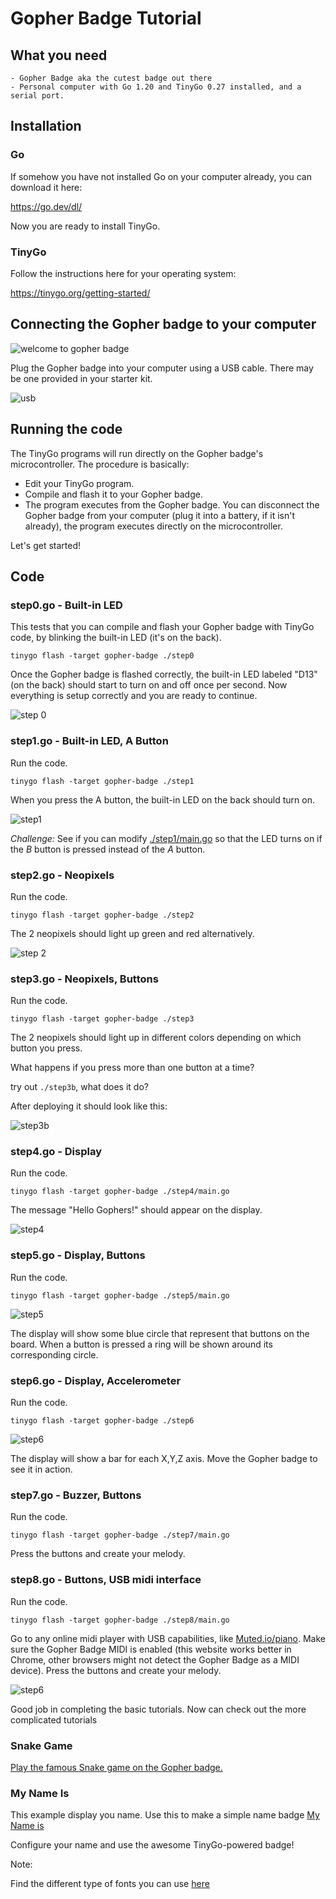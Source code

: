 # Gopher Badge Tutorial

## What you need

    - Gopher Badge aka the cutest badge out there
    - Personal computer with Go 1.20 and TinyGo 0.27 installed, and a serial port.

## Installation

### Go

If somehow you have not installed Go on your computer already, you can download it here:

https://go.dev/dl/

Now you are ready to install TinyGo.

### TinyGo

Follow the instructions here for your operating system:

https://tinygo.org/getting-started/

## Connecting the Gopher badge to your computer

![welcome to gopher badge](./assets/welcome.jpg)

Plug the Gopher badge into your computer using a USB cable. There may be one provided in your starter kit.

![usb](./assets/usb.png)

## Running the code

The TinyGo programs will run directly on the Gopher badge's microcontroller. The procedure is basically:

- Edit your TinyGo program.
- Compile and flash it to your Gopher badge.
- The program executes from the Gopher badge. You can disconnect the Gopher badge from your computer (plug it into a battery, if it isn't already), the program executes directly on the microcontroller.

Let's get started!

## Code

### step0.go - Built-in LED

This tests that you can compile and flash your Gopher badge with TinyGo code, by blinking the built-in LED (it's on the back).



```
tinygo flash -target gopher-badge ./step0
```

Once the Gopher badge is flashed correctly, the built-in LED labeled "D13" (on the back) should start to turn on and off once per second. Now everything is setup correctly and you are ready to continue.

![step 0](./assets/step0.gif)


### step1.go - Built-in LED, A Button

Run the code.

```
tinygo flash -target gopher-badge ./step1
```

When you press the A button, the built-in LED on the back should turn on.

![step1](./assets/step1.png)

*Challenge:* 
See if you can modify [./step1/main.go](step1/main.go) so that the LED turns on if
the _B_ button is pressed instead of the _A_ button.

### step2.go - Neopixels

Run the code.

```
tinygo flash -target gopher-badge ./step2
```


The 2 neopixels should light up green and red alternatively.

![step 2](./assets/step2.gif)



### step3.go - Neopixels, Buttons

Run the code.

```
tinygo flash -target gopher-badge ./step3
```

The 2 neopixels should light up in different colors depending on which button you press.

What happens if you press more than one button at a time?

try out `./step3b`, what does it do?

After deploying it should look like this:

![step3b](./assets/step3b.gif)

### step4.go - Display

Run the code.

```
tinygo flash -target gopher-badge ./step4/main.go
```

The message "Hello Gophers!" should appear on the display.

![step4](./assets/step4.png)



### step5.go - Display, Buttons

Run the code.

```
tinygo flash -target gopher-badge ./step5/main.go
```

![step5](./assets/step5.png)


The display will show some blue circle that represent that buttons on the board.
When a button is pressed a ring will be shown around its corresponding circle.

### step6.go - Display, Accelerometer


Run the code.

```
tinygo flash -target gopher-badge ./step6
```

![step6](./assets/step6.png)

The display will show a bar for each X,Y,Z axis. Move the Gopher badge to see it in action.

### step7.go - Buzzer, Buttons

Run the code.

```
tinygo flash -target gopher-badge ./step7/main.go
```

Press the buttons and create your melody.


### step8.go - Buttons, USB midi interface

Run the code.

```
tinygo flash -target gopher-badge ./step8/main.go
```

Go to any online midi player with USB capabilities, like [Muted.io/piano](https://muted.io/piano/). Make sure the Gopher Badge MIDI is enabled (this website works better in Chrome, other browsers might not detect the 
Gopher Badge as a MIDI device).
Press the buttons and create your melody.

![step6](./assets/step8.png)

Good job in completing the basic tutorials. Now can check out the more complicated
tutorials

### Snake Game

[Play the famous Snake game on the Gopher badge.](../snake/README.md)

### My Name Is

This example display you name. Use this to make a simple name badge
[My Name is](../mynameis/README.md)

Configure your name and use the awesome TinyGo-powered badge!

Note:

Find the different type of fonts you can use [here](https://github.com/tinygo-org/tinyfont)